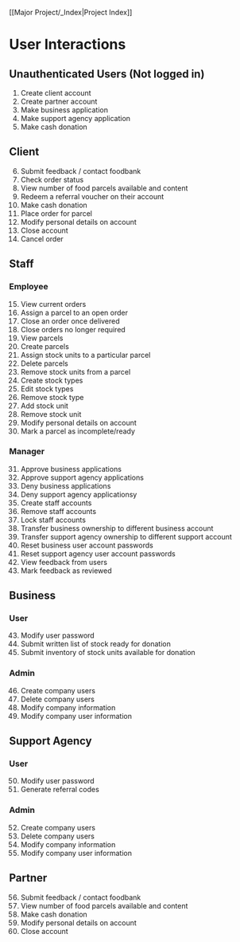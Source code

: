 [[Major Project/_Index|Project Index]]

# User Interactions

## Unauthenticated Users (Not logged in)
1. Create client account
2. Create partner account
3. Make business application
4. Make support agency application
5. Make cash donation
## Client
6. Submit feedback / contact foodbank
7. Check order status
8. View number of food parcels available and content
9. Redeem a referral voucher on their account
10. Make cash donation
11. Place order for parcel
12. Modify personal details on account
13. Close account
14. Cancel order
## Staff
### Employee
15. View current orders
16. Assign a parcel to an open order
17. Close an order once delivered
18. Close orders no longer required
19. View parcels
20. Create parcels
21. Assign stock units to a particular parcel
22. Delete parcels
23. Remove stock units from a parcel
24. Create stock types
25. Edit stock types
26. Remove stock type
27. Add stock unit
28. Remove stock unit
29. Modify personal details on account
30. Mark a parcel as incomplete/ready
### Manager
31. Approve business applications
31. Approve support agency applications
32. Deny business applications
33. Deny support agency applicationsy
34. Create staff accounts
35. Remove staff accounts
36. Lock staff accounts
37. Transfer business ownership to different business account
38. Transfer support agency ownership to different support account
39. Reset business user account passwords
40. Reset support agency user account passwords
41. View feedback from users
42. Mark feedback as reviewed
## Business
### User
43. Modify user password
44. Submit written list of stock ready for donation
45. Submit inventory of stock units available for donation
### Admin
46. Create company users
47. Delete company users
48. Modify company information
49. Modify company user information
## Support Agency
### User
50. Modify user password
51. Generate referral codes
### Admin
52. Create company users
53. Delete company users
54. Modify company information
55. Modify company user information
## Partner
56. Submit feedback / contact foodbank
57. View number of food parcels available and content
58. Make cash donation
59. Modify personal details on account
60. Close account